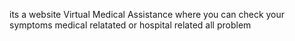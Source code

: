 its a website Virtual Medical Assistance
where you can check your symptoms medical relatated or hospital related all problem
